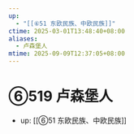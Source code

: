 ```yaml
---
up:
  - "[[⑥51 东欧民族、中欧民族]]"
ctime: 2025-03-01T13:48:40+08:00
aliases:
  - 卢森堡人
mtime: 2025-09-09T12:37:05+08:00
---
```


# ⑥519 卢森堡人

- up: [[⑥51 东欧民族、中欧民族]]
